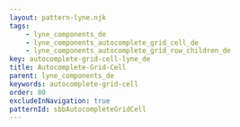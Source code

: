 ```yaml
---
layout: pattern-lyne.njk
tags: 
    - lyne_components_de
    - lyne_components_autocomplete_grid_cell_de
    - lyne_components_autocomplete_grid_row_children_de
key: autocomplete-grid-cell-lyne_de
title: Autocomplete-Grid-Cell
parent: lyne_components_de
keywords: autocomplete-grid-cell
order: 80
excludeInNavigation: true
patternId: sbbAutocompleteGridCell
---
```

